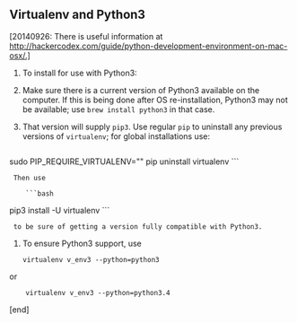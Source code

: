 ## Virtualenv and Python3

[20140926: There is useful information at http://hackercodex.com/guide/python-development-environment-on-mac-osx/.]

 1. To install for use with Python3:
 
   2. Make sure there is a current version of Python3 available on the computer. If this is being done after OS re-installation, Python3 may not be available; use `brew install python3` in that case.
   2. That version will supply `pip3`. Use regular `pip` to uninstall any previous versions of `virtualenv`; for global installations use:

        ```bash
sudo PIP_REQUIRE_VIRTUALENV="" pip uninstall virtualenv
        ```

     Then use

        ```bash
pip3 install -U virtualenv
        ```

     to be sure of getting a version fully compatible with Python3.

 1. To ensure Python3 support, use

        virtualenv v_env3 --python=python3

   or 

        virtualenv v_env3 --python=python3.4

[end]
